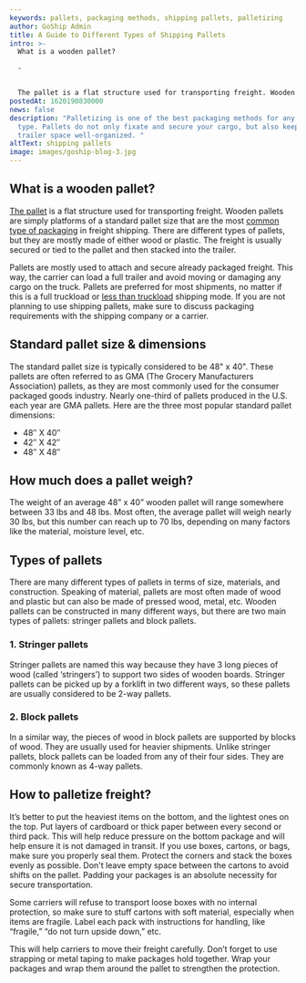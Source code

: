 ```yaml
---
keywords: pallets, packaging methods, shipping pallets, palletizing
author: GoShip Admin
title: A Guide to Different Types of Shipping Pallets
intro: >-
  What is a wooden pallet?

  -


  The pallet is a flat structure used for transporting freight. Wooden pallets are simply platforms of a standard pallet size that are the most common type of packaging in freight shipping. There are different types of pallets, but they are mostly made of either wood or plastic. The freight is usually secured or tied to the pallet and then stacked into the trailer. Pallets are mostly used to attach and secure already packaged freight. This way, the carrier can load a full trailer a
postedAt: 1620190830000
news: false
description: "Palletizing is one of the best packaging methods for any shipment
  type. Pallets do not only fixate and secure your cargo, but also keep the
  trailer space well-organized. "
altText: shipping pallets
image: images/goship-blog-3.jpg
---
```

## What is a wooden pallet?

[The pallet](https://www.plslogistics.com/blog/10-tips-for-palletizing/) is a flat structure used for transporting freight. Wooden pallets are simply platforms of a standard pallet size that are the most [common type of packaging](https://www.goship.com/blog/package-vs-pallet-shipping/) in freight shipping. There are different types of pallets, but they are mostly made of either wood or plastic. The freight is usually secured or tied to the pallet and then stacked into the trailer. 

Pallets are mostly used to attach and secure already packaged freight. This way, the carrier can load a full trailer and avoid moving or damaging any cargo on the truck. Pallets are preferred for most shipments, no matter if this is a full truckload or [less than truckload](https://www.goship.com/posts/palletizing-ltl-freight-everything-you-need-to-know) shipping mode. If you are not planning to use shipping pallets, make sure to discuss packaging requirements with the shipping company or a carrier. [](https://www.goship.com/)

## Standard pallet size & dimensions

The standard pallet size is typically considered to be 48" x 40". These pallets are often referred to as GMA (The Grocery Manufacturers Association) pallets, as they are most commonly used for the consumer packaged goods industry. Nearly one-third of pallets produced in the U.S. each year are GMA pallets. Here are the three most popular standard pallet dimensions:

* 48″ X 40″
* 42″ X 42″
* 48″ X 48″

## How much does a pallet weigh?

The weight of an average 48” x 40” wooden pallet will range somewhere between 33 lbs and 48 lbs. Most often, the average pallet will weigh nearly 30 lbs, but this number can reach up to 70 lbs, depending on many factors like the material, moisture level, etc. [](https://www.goship.com/)

## Types of pallets

There are many different types of pallets in terms of size, materials, and construction. Speaking of material, pallets are most often made of wood and plastic but can also be made of pressed wood, metal, etc. Wooden pallets can be constructed in many different ways, but there are two main types of pallets: stringer pallets and block pallets.

### 1. Stringer pallets

Stringer pallets are named this way because they have 3 long pieces of wood (called ‘stringers’) to support two sides of wooden boards. Stringer pallets can be picked up by a forklift in two different ways, so these pallets are usually considered to be 2-way pallets.

### 2. Block pallets

In a similar way, the pieces of wood in block pallets are supported by blocks of wood. They are usually used for heavier shipments. Unlike stringer pallets, block pallets can be loaded from any of their four sides. They are commonly known as 4-way pallets.

## How to palletize freight?

It’s better to put the heaviest items on the bottom, and the lightest ones on the top. Put layers of cardboard or thick paper between every second or third pack. This will help reduce pressure on the bottom package and will help ensure it is not damaged in transit. If you use boxes, cartons, or bags, make sure you properly seal them. Protect the corners and stack the boxes evenly as possible. Don't leave empty space between the cartons to avoid shifts on the pallet. Padding your packages is an absolute necessity for secure transportation. 

Some carriers will refuse to transport loose boxes with no internal protection, so make sure to stuff cartons with soft material, especially when items are fragile. Label each pack with instructions for handling, like “fragile,” “do not turn upside down,” etc. 

This will help carriers to move their freight carefully. Don’t forget to use strapping or metal taping to make packages hold together. Wrap your packages and wrap them around the pallet to strengthen the protection. [](https://www.goship.com/)